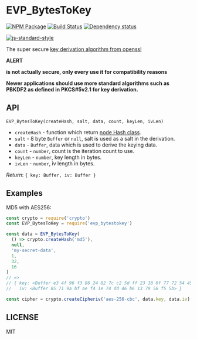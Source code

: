 # EVP_BytesToKey

[![NPM Package](https://img.shields.io/npm/v/evp_bytestokey.svg?style=flat-square)](https://www.npmjs.org/package/evp_bytestokey)
[![Build Status](https://img.shields.io/travis/crypto-browserify/EVP_BytesToKey.svg?branch=master&style=flat-square)](https://travis-ci.org/crypto-browserify/EVP_BytesToKey)
[![Dependency status](https://img.shields.io/david/crypto-browserify/EVP_BytesToKey.svg?style=flat-square)](https://david-dm.org/crypto-browserify/EVP_BytesToKey#info=dependencies)

[![js-standard-style](https://cdn.rawgit.com/feross/standard/master/badge.svg)](https://github.com/feross/standard)


The super secure [key derivation algorithm from openssl][1]

**ALERT**

**is not actually secure, only every use it for compatibility reasons**

**Newer applications should use more standard algorithms such as PBKDF2 as defined in PKCS#5v2.1 for key derivation.**

## API

`EVP_BytesToKey(createHash, salt, data, count, keyLen, ivLen)`

* `createHash` - function which return [node Hash class][2].
* `salt` - 8 byte `Buffer` or `null`, salt is used as a salt in the derivation.
* `data` - `Buffer`, data which is used to derive the keying data.
* `count` - `number`, count is the iteration count to use.
* `keyLen` - `number`, key length in bytes.
* `ivLen` - `number`, iv length in bytes.

*Return*: `{ key: Buffer, iv: Buffer }`

## Examples

MD5 with AES256:

```js
const crypto = require('crypto')
const EVP_BytesToKey = require('evp_bytestokey')

const data = EVP_BytesToKey(
  () => crypto.createHash('md5'),
  null,
  'my-secret-data',
  1,
  32,
  16
)
// =>
// { key: <Buffer e3 4f 96 f3 86 24 82 7c c2 5d ff 23 18 6f 77 72 54 45 7f 49 d4 be 4b dd 4f 6e 1b cc 92 a4 27 33>,
//   iv: <Buffer 85 71 9a bf ae f4 1e 74 dd 46 b6 13 79 56 f5 5b> }

const cipher = crypto.createCipheriv('aes-256-cbc', data.key, data.iv)
```

## LICENSE

MIT

[1]: https://wiki.openssl.org/index.php/Manual:EVP_BytesToKey(3)
[2]: https://nodejs.org/api/crypto.html#crypto_class_hash
